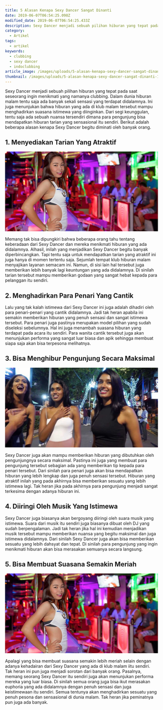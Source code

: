 ```yaml
---
title: 5 Alasan Kenapa Sexy Dancer Sangat Dinanti
date: 2019-06-07T06:54:25.098Z
modified_date: 2019-06-07T06:54:25.433Z
description: Sexy Dancer menjadi sebuah pilihan hiburan yang tepat pada saat seseorang ingin menikmati yang namanya suasana clubbing.
category:
  - Artikel
tags:
  - artikel
keywords:
  - clubbing
  - sexy dancer
  - indoclubbing
article_image: /images/uploads/5-alasan-kenapa-sexy-dancer-sangat-dinanti-1.jpg
thumbnail: /images/uploads/5-alasan-kenapa-sexy-dancer-sangat-dinanti-1-001.jpg
---
```

Sexy Dancer menjadi sebuah pilihan hiburan yang tepat pada saat seseorang ingin menikmati yang namanya clubbing. Dalam dunia hiburan malam tentu saja ada banyak sekali sensasi yang terdapat didalamnya. Ini juga menunjukan bahwa hiburan yang ada di klub malam tersebut mampu menghadirkan suasana istimewa yang diinginkan. Dari segi keunggulan, tentu saja ada sebuah nuansa tersendiri dimana para pengunjung bisa mendapatkan hiburan tarian yang sensasional itu sendiri. Berikut adalah beberapa alasan kenapa Sexy Dancer begitu diminati oleh banyak orang.



## 1. Menyediakan Tarian Yang Atraktif

![5 Alasan Kenapa Sexy Dancer Sangat Dinanti](/images/uploads/5-alasan-kenapa-sexy-dancer-sangat-dinanti-1.jpg)

Memang tak bisa dipungkiri bahwa beberapa orang tahu tentang keberadaan dari Sexy Dancer dan mereka menikmati hiburan yang ada didalamnya. Alhasil, inilah yang menjadikan Sexy Dancer begitu banyak diperbincangkan. Tapi tentu saja untuk mendapatkan tarian yang atraktif ini juga hanya di momen tertentu saja. Sejumlah tempat klub hiburan malam menyajikan layanan semacam ini. Namun, di sisi lain hal tersebut juga memberikan lebih banyak lagi keuntungan yang ada didalamnya. Di sinilah tarian tersebut mampu memberikan godaan yang sangat hebat kepada para pelanggan itu sendiri.



## 2. Menghadirkan Para Penari Yang Cantik

Lalu yang tak kalah istimewa dari Sexy Dancer ini juga adalah dihadiri oleh para penari-penari yang cantik didalamnya. Jadi tak heran apabila ini semakin memberikan hiburan yang penuh sensasi dan sangat istimewa tersebut. Para penari juga pastinya merupakan model pilihan yang sudah diseleksi sebelumnya. Hal ini juga menambah suasana hiburan yang terdapat pada acara itu sendiri. Para wanita cantik tersebut juga akan menunjukan performa yang sangat luar biasa dan apik sehingga membuat siapa saja akan bisa terpesona melihatnya.



## 3. Bisa Menghibur Pengunjung Secara Maksimal

![5 Alasan Kenapa Sexy Dancer Sangat Dinanti](/images/uploads/5-alasan-kenapa-sexy-dancer-sangat-dinanti-2.jpg)

Sexy Dancer juga akan mampu memberikan hiburan yang dibutuhkan oleh pengunjungnya secara maksimal. Pastinya ini juga yang membuat para pengunjung tersebut sebagian ada yang memberikan tip kepada para penari tersebut. Dari sinilah para penari juga akan bisa mendapatkan hiburan yang lebih lengkap dan juga penuh sensasi tersebut. Hiburan yang atraktif inilah yang pada akhirnya bisa memberikan sesuatu yang lebih istimewa lagi. Tak heran jika pada akhirnya para pengunjung menjadi sangat terkesima dengan adanya hiburan ini.



## 4.  Diiringi Oleh Musik Yang Istimewa

Sexy Dancer juga biasanya akan bergoyang diiringi oleh suara musik yang istimewa. Suara dari musik itu sendiri juga biasanya dibuat oleh DJ yang sudah berpengalaman. Jadi tak heran jika hal ini kemudian menjadikan musik tersebut mampu memberikan nuansa yang begitu maksimal dan juga istimewa didalamnya. Dari sinilah Sexy Dancer juga akan bisa memberikan sesuatu yang lebih dahsyat dan tepat. Di sinilah para pengunjung yang ingin menikmati hiburan akan bisa merasakan semuanya secara langsung.



## 5. Bisa Membuat Suasana Semakin Meriah

![5 Alasan Kenapa Sexy Dancer Sangat Dinanti](/images/uploads/5-alasan-kenapa-sexy-dancer-sangat-dinanti-1.jpg)

Apalagi yang bisa membuat suasana semakin lebih meriah selain dengan adanya kehadairan dari Sexy Dancer yang ada di klub malam iitu sendiri. Tak heran ini pun juga menjadi sorotan dari banyak orang. Pasalnya, memang seorang Sexy Dancer itu sendiri juga akan menunjukan performa mereka yang luar biasa. Di sinilah semua orang juga bisa ikut merasakan euphoria yang ada didalamnya dengan penuh sensasi dan juga keistimewaan itu sendiri. Semua tentunya akan menghadirkan sesuatu yang penuh pesona dan sensasional di dunia malam. Tak heran jika peminatnya pun juga ada banyak.
